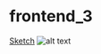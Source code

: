 # frontend_3

<a href="https://www.uidesigndaily.com/posts/figma-cards-schedule-progress-bar-day-1490">Sketch</a>
![alt text](https://www.uidesigndaily.com/uploads/1490/day_1490.png)
